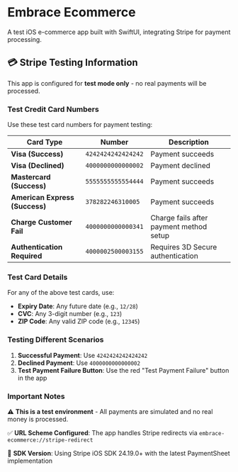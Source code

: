 # Embrace Ecommerce

A test iOS e-commerce app built with SwiftUI, integrating Stripe for payment processing.

## 💳 Stripe Testing Information

This app is configured for **test mode only** - no real payments will be processed.

### Test Credit Card Numbers

Use these test card numbers for payment testing:

| Card Type | Number | Description |
|-----------|--------|-------------|
| **Visa (Success)** | `4242424242424242` | Payment succeeds |
| **Visa (Declined)** | `4000000000000002` | Payment declined |
| **Mastercard (Success)** | `5555555555554444` | Payment succeeds |
| **American Express (Success)** | `378282246310005` | Payment succeeds |
| **Charge Customer Fail** | `4000000000000341` | Charge fails after payment method setup |
| **Authentication Required** | `4000002500003155` | Requires 3D Secure authentication |

### Test Card Details

For any of the above test cards, use:
- **Expiry Date**: Any future date (e.g., `12/28`)
- **CVC**: Any 3-digit number (e.g., `123`)
- **ZIP Code**: Any valid ZIP code (e.g., `12345`)

### Testing Different Scenarios

1. **Successful Payment**: Use `4242424242424242`
2. **Declined Payment**: Use `4000000000000002`
3. **Test Payment Failure Button**: Use the red "Test Payment Failure" button in the app

### Important Notes

⚠️ **This is a test environment** - All payments are simulated and no real money is processed.

✅ **URL Scheme Configured**: The app handles Stripe redirects via `embrace-ecommerce://stripe-redirect`

📱 **SDK Version**: Using Stripe iOS SDK 24.19.0+ with the latest PaymentSheet implementation